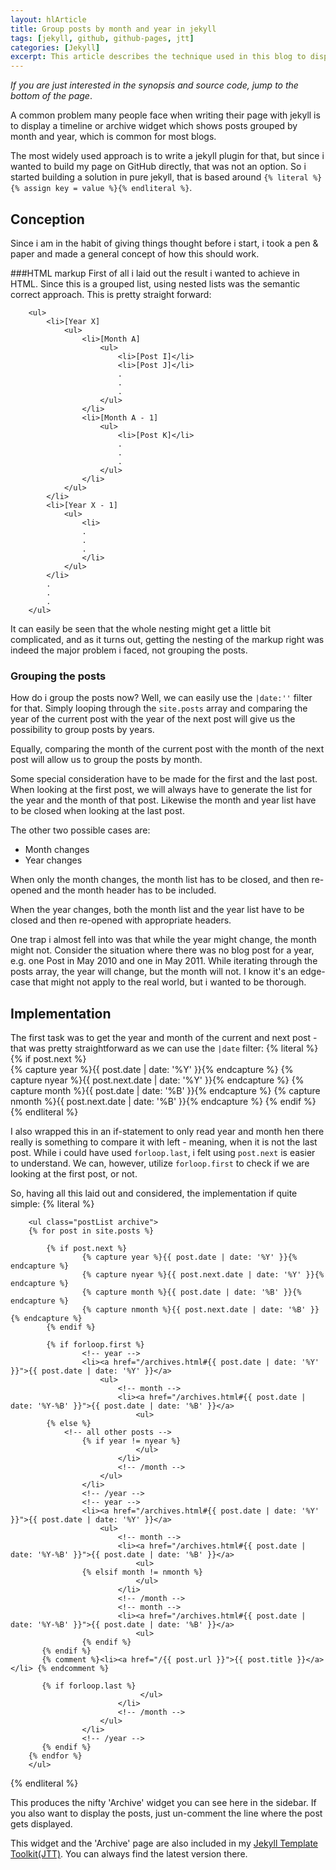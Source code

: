```yaml
---
layout: hlArticle
title: Group posts by month and year in jekyll
tags: [jekyll, github, github-pages, jtt]
categories: [Jekyll]
excerpt: This article describes the technique used in this blog to display posts grouped by month and year in jekyll, most prominently seen in the widget in the sidebar. No plugin is required for this.
---
```

_If you are just interested in the synopsis and source code, jump to the bottom of the page_.


A common problem many people face when writing their page with jekyll is to display a timeline or 
archive widget which shows posts grouped by month and year, which is common for most blogs.


The most widely used approach is to write a jekyll plugin for that, but since i wanted to build my 
page on GitHub directly, that was not an option. So i started building a solution in pure jekyll,
that is based around `{% literal %}{% assign key = value %}{% endliteral %}`. 


Conception
----------
Since i am in the habit of giving things thought before i start, i took a pen & paper and made a 
general concept of how this should work.

###HTML markup
First of all i laid out the result i wanted to achieve in HTML. Since this is a grouped list, using 
nested lists was the semantic correct approach. This is pretty straight forward:

		<ul>
			<li>[Year X]
				<ul>
					<li>[Month A]
						<ul>
							<li>[Post I]</li>
							<li>[Post J]</li>
							.
							.
							.
						</ul>
					</li>
					<li>[Month A - 1]
						<ul>
							<li>[Post K]</li>
							.
							.
							.
						</ul>
					</li>
				</ul>
			</li>
			<li>[Year X - 1]
				<ul>
					<li>
					.
					.
					.
					</li>
				</ul>
			</li>
			.
			.
			.
		</ul>
		
It can easily be seen that the whole nesting might get a little bit complicated, and as it turns out,
getting the nesting of the markup right was indeed the major problem i faced, not grouping the posts.

### Grouping the posts
How do i group the posts now? Well, we can easily use the `|date:''` filter for that. Simply 
looping through the `site.posts` array and comparing the year of the current post with the year
of the next post will give us the possibility to group posts by years.

Equally, comparing the month of the current post with the month of the next post will allow us to 
group the posts by month.

Some special consideration have to be made for the first and the last post. When looking at the first
post, we will always have to generate the list for the year and the month of that post. Likewise
the month and year list have to be closed when looking at the last post.

The other two possible cases are: 
* Month changes
* Year changes

When only the month changes, the month list has to be closed, and then re-opened and the month header 
has to be included.

When the year changes, both the month list and the year list have to be closed and then re-opened 
with appropriate headers.

One trap i almost fell into was that while the year might change, the month might not. Consider
the situation where there was no blog post for a year, e.g. one Post in May 2010 and one in May 2011.
While iterating through the posts array, the year will change, but the month will not. I know it's
an edge-case that might not apply to the real world, but i wanted to be thorough.


Implementation
--------------

The first task was to get the year and month of the current and next post - that was pretty
straightforward as we can use the `|date` filter:
{% literal %}
		{% if post.next %}		
			{% capture year %}{{ post.date | date: '%Y' }}{% endcapture %}
			{% capture nyear %}{{ post.next.date | date: '%Y' }}{% endcapture %}
			{% capture month %}{{ post.date | date: '%B' }}{% endcapture %}
			{% capture nmonth %}{{ post.next.date | date: '%B' }}{% endcapture %}
		{% endif %}
{% endliteral %}

I also wrapped this in an if-statement to only read year and month hen there really is something
to compare it with left - meaning, when it is not the last post. While i could have used `forloop.last`,
i felt using `post.next` is easier to understand. We can, however, utilize `forloop.first` to check
if we are looking at the first post, or not.

So, having all this laid out and considered, the implementation if quite simple:
{% literal %}

		<ul class="postList archive">
		{% for post in site.posts %}
		
			{% if post.next %}		
					{% capture year %}{{ post.date | date: '%Y' }}{% endcapture %}
					{% capture nyear %}{{ post.next.date | date: '%Y' }}{% endcapture %}
					{% capture month %}{{ post.date | date: '%B' }}{% endcapture %}
					{% capture nmonth %}{{ post.next.date | date: '%B' }}{% endcapture %}
			{% endif %}
			
			{% if forloop.first %}				
					<!-- year -->
					<li><a href="/archives.html#{{ post.date | date: '%Y' }}">{{ post.date | date: '%Y' }}</a>				
						<ul>
							<!-- month -->
							<li><a href="/archives.html#{{ post.date | date: '%Y-%B' }}">{{ post.date | date: '%B' }}</a>							
								<ul>			
			{% else %}
				<!-- all other posts -->								
					{% if year != nyear %}	
								</ul>
							</li>						
							<!-- /month -->	
						</ul>
					</li>
					<!-- /year -->
					<!-- year -->
					<li><a href="/archives.html#{{ post.date | date: '%Y' }}">{{ post.date | date: '%Y' }}</a>				
						<ul>
							<!-- month -->
							<li><a href="/archives.html#{{ post.date | date: '%Y-%B' }}">{{ post.date | date: '%B' }}</a>							
								<ul>		
					{% elsif month != nmonth %}
								</ul>
							</li>						
							<!-- /month -->	
							<!-- month -->
							<li><a href="/archives.html#{{ post.date | date: '%Y-%B' }}">{{ post.date | date: '%B' }}</a>							
								<ul>												
					{% endif %}					
		   {% endif %}	
		   {% comment %}<li><a href="/{{ post.url }}">{{ post.title }}</a></li>	{% endcomment %}
		   
		   {% if forloop.last %}
		  						 </ul>
							</li>						
							<!-- /month -->	
						</ul>
					</li>
					<!-- /year -->		
		   {% endif %}		   		   		
		{% endfor %}														
		</ul>	
		
{% endliteral %}	


This produces the nifty 'Archive' widget you can see here in the sidebar. If you also want to 
display the posts, just un-comment the line where the post gets displayed.

This widget and the 'Archive' page are also included in my 
[Jekyll Template Toolkit(JTT)](https://github.com/NetzwergX/jekyll-template-toolkit). You can
always find the latest version there.

